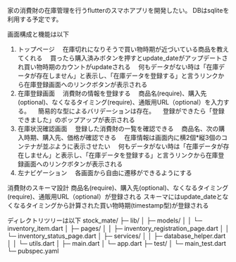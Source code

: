 家の消費財の在庫管理を行うflutterのスマホアプリを開発したい。
DBはsqliteを利用する予定です。

画面構成と機能は以下
1. トップページ
　在庫切れになりそうで買い物時期が近づいている商品を教えてくれる
　買ったら購入済みボタンを押すとupdate_dateがアップデートされ買い物時期のカウントがupdateされる
　何もデータがない時は「在庫データが存在しません」と表示し、「在庫データを登録する」と言うリンクから在庫登録画面へのリンクボタンが表示される
2. 在庫登録画面
　消費財の情報を登録する
　商品名(require)、購入先(optional)、なくなるタイミング(require)、通販用URL（optional）を入力する。
　簡易的な型によるバリデーションは存在。
　登録ができたら「登録できました」のポップアップが表示される
3. 在庫状況確認画面
　登録した消費財の一覧を確認できる
　商品名、次の購入時期、購入先、価格が確認できる
　在庫情報は画面内に横2個*縦3個のコンテナが並ぶように表示させたい
　何もデータがない時は「在庫データが存在しません」と表示し、「在庫データを登録する」と言うリンクから在庫登録画面へのリンクボタンが表示される
4. 左ナビゲーション
　各画面から自由に遷移ができるようにする

消費財のスキーマ設計
 商品名(require)、購入先(optional)、なくなるタイミング(require)、通販用URL（optional）が登録される
 スキーマにはupdate_dateとなくなるタイミングから計算された買い物時期(timestamp型)が登録される

ディレクトリツリーは以下
stock_mate/
├─ lib/
│   ├─ models/
│   │   └─ inventory_item.dart
│   ├─ pages/
│   │   ├─ inventory_registration_page.dart
│   │   └─ inventory_status_page.dart
│   ├─ services/
│   │   ├─ database_helper.dart
│   │   └─ utils.dart
│   ├─ main.dart
│   └─ app.dart
├─ test/
│   └─ main_test.dart
└─ pubspec.yaml
